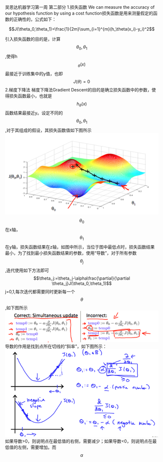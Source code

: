 吴恩达机器学习第一周 第二部分
1.损失函数
We can measure the accuracy of our hypothesis function by using a cost function损失函数是用来测量假定的函数的正确性的，公式如下：

$$J(\theta_0,\theta_1)=\frac{1}{2m}\sum_{i=1}^{m}(h_\theta(x_i)-y_i)^2$$

引入损失函数的目的是，计算$$\theta_0,\theta_1$$,使得h$$_\theta(x)$$最接近于训练集中的y值，也即$$J(\theta)=0$$
2.梯度下降法
梯度下降法Gradient Descent的目的是确立损失函数中的参数，使得损失函数最小，也就是$$h_\theta(x)$$函数结果最接近y。设定不同的$$\theta_0,\theta_1$$,对于其组成的假设，其损失函数值如下图所示
![](2.png) 
$$\theta_0$$在x轴，$$\theta_1$$在y轴，损失函数结果在z轴，如图中所示，当位于图中最低点时，损失函数结果最小，为了找到最小损失函数结果的参数，使用“导数”，对于所有参数$$\theta_j$$,迭代使用如下方法即可
$$\theta_j:=\theta_j-\alpha\frac{\partial}{\partial \theta_j}J(\theta_0,\theta_1)$$
j=0,1,每次迭代都需要同时更新每一个$$\theta$$,如下图所示
![](3.png)
导数的作用是找到点所在切线的“斜率”，如下图所示：
![](4.png) 如果导数>0，则说明点在最低值的右侧，需要减少；如果导数<0，则说明点在最低值的左侧，需要增加。而$$\alpha$$